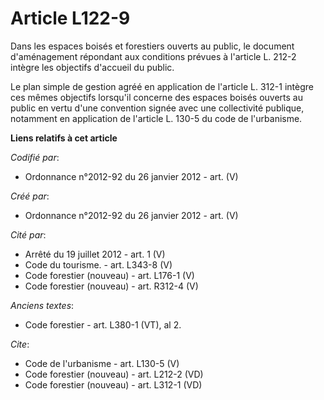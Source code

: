 # Article L122-9

Dans les espaces boisés et forestiers ouverts au public, le document d'aménagement répondant aux conditions prévues à
l'article L. 212-2 intègre les objectifs d'accueil du public. 

Le plan simple de gestion agréé en application de l'article L. 312-1 intègre ces mêmes objectifs lorsqu'il concerne des
espaces boisés ouverts au public en vertu d'une convention signée avec une collectivité publique, notamment en application de
l'article L. 130-5 du code de l'urbanisme.

**Liens relatifs à cet article**

_Codifié par_:

  - Ordonnance n°2012-92 du 26 janvier 2012 - art. (V)

_Créé par_:

  - Ordonnance n°2012-92 du 26 janvier 2012 - art. (V)

_Cité par_:

  - Arrêté du 19 juillet 2012 - art. 1 (V)
  - Code du tourisme. - art. L343-8 (V)
  - Code forestier (nouveau) - art. L176-1 (V)
  - Code forestier (nouveau) - art. R312-4 (V)

_Anciens textes_:

  - Code forestier - art. L380-1 (VT), al 2.

_Cite_:

  - Code de l'urbanisme - art. L130-5 (V)
  - Code forestier (nouveau) - art. L212-2 (VD)
  - Code forestier (nouveau) - art. L312-1 (VD)
